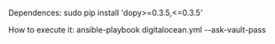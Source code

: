 Dependences:
sudo pip install 'dopy>=0.3.5,<=0.3.5'

How to execute it:
ansible-playbook digitalocean.yml --ask-vault-pass


